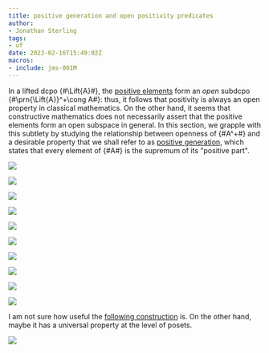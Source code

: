 ```yaml
---
title: positive generation and open positivity predicates
author:
- Jonathan Sterling
tags: 
- uf
date: 2023-02-16T15:49:02Z
macros: 
- include: jms-001M
---
```


In a lifted dcpo {#\Lift{A}#}, the [positive elements](jms-001P) form an *open* subdcpo {#\prn{\Lift{A}}^+\cong A#}: thus, it follows that positivity is always an open property in classical mathematics. On the other hand, it seems that constructive mathematics does not necessarily assert that the positive elements form an open subspace in general. In this section, we grapple with this subtlety by studying the relationship between openness of {#A^+#} and a desirable property that we shall refer to as [positive generation](jms-0023), which states that every element of {#A#} is the supremum of its "positive part".

![](jms-0022)

![](jms-002F)

![](jms-002J)

![](jms-002N)

![](jms-002I)

![](jms-0023)

![](jms-0027)

![](jms-0025)

![](jms-0024)

![](jms-002L)

I am not sure how useful the [following construction](jms-002G) is. On the other hand, maybe it has a universal property at the level of posets.

![](jms-002G)
